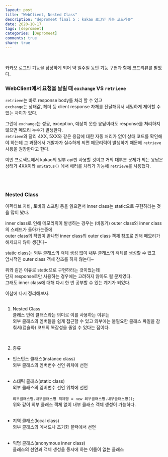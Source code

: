 ```yaml
---
layout: post
title: "WebClient, Nested Class"  
description: "depromeet final 5 : kakao 로그인 기능 코드리뷰"
date: 2020-10-17
tags: [depromeet]
categories: [Depromeet]
comments: true
share: true
--- 
```


<br />

카카오 로그인 기능을 담당하게 되어 약 일주일 동안 기능 구현과 함께 코드리뷰를 받았다.   


### WebClient에서 요청을 날릴 때 `exchange` VS `retrieve`    

`retrieve`는 바로 response body를 처리 할 수 있고   
`exchange`는 상태값, 헤더 등 client response 자체를 전달해줘서 세밀하게 제어할 수 있는 차이가 있다.   

그런데 `exchange`는 성공, exception, 예상치 못한 응담이라도 response를 처리하지 않으면 메모리 누수가 발생한다.     
`retrieve`와 달리 4XX, 5XX와 같은 응답에 대한 자동 처리가 없어 상태 코드를 확인해야 하는데 그 과정에서 개발자가 실수하게 되면 메모리릭이 발생하기 때문에 `retrieve` 사용을 권장한다고 한다.       

이번 프로젝트에서 kakao의 일부 api만 사용할 것이고 거의 대부분 문제가 되는 응답은 상태가 4XX이라 `onStatus()` 에서 에러를 처리가 가능해 `retrieve`를 사용했다.        



<br />         
<br />         



### Nested Class       

이펙티브 자바, 토비의 스프링 등을 읽으면서 inner class는 static으로 구현하라는 것을 많이 봤다.         

inner class로 인해 메모리릭이 발생하는 경우는 (비동기) outer class와 inner class의 스레드가 돌아가는중에    
outer class의 작업이 끝나면 inner class의 outer class 객체 참조로 인해 메모리가 해제되지 않아 생긴다~      
 
static class는 외부 클래스의 객체 생성 없이 내부 클래스의 객체를 생성할 수 있고  
암시적인 outer class 객체 참조를 하지 않는다~       

위와 같은 이유로 static으로 구현하라는 것이었는데         
단지 response로만 사용하는 경우에는 고려하지 않아도 될 문제였다.       
그래도 inner class에 대해 다시 한 번 공부할 수 있는 계기가 되었다.         

이참에 다시 정리해보자.    
<br />         

1. Nested Class        
클래스 안에 클래스라는 의미로 이를 사용하는 이유는   
외부 클래스의 멤버들을 쉽게 접근할 수 있고 외부에는 불필요한 클래스 파일을 감춰서(캡슐화) 코드의 복잡성을 줄일 수 있다는 점이다.                

<br />         

2. 종류    

- 인스턴스 클래스(instance class)      
외부 클래스의 멤버변수 선언 위치에 선언     
  <br />

- 스태틱 클래스(static class)    
외부 클래스의 멤버변수 선언 위치에 선언 <br />              
`외부클래스명.내부클래스명 객체명 = new 외부클래스명.내부클래스명();`    
위와 같이 외부 클래스 객체 없이 내부 클래스 객체 생성이 가능하다.            
  <br />

- 지역 클래스(local class)     
외부 클래스의 메서드나 초기화 블럭에서 선언       
  <br />

- 익명 클래스(anonymous inner class)        
클래스의 선언과 객체 생성을 동시에 하는 이름이 없는 클래스                       


<br />         



